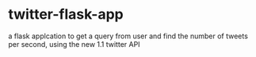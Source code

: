 # twitter-flask-app
a flask applcation to get a query from user and find the number of tweets per second, using the new 1.1 twitter API
